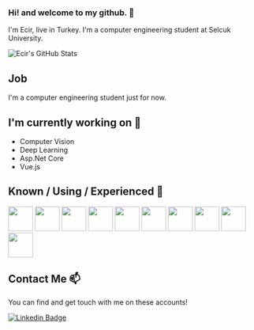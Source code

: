 ### Hi! and welcome to my github. 👋


I'm Ecir, live in Turkey. I'm a computer engineering student at Selcuk University. 

![Ecir's GitHub Stats](https://github-readme-stats.vercel.app/api?username=ecirsulga&show_icons=true)

## Job

I'm a computer engineering student just for now. 

## I'm currently working on 🔭

- Computer Vision
- Deep Learning
- Asp.Net Core
- Vue.js


## Known / Using / Experienced 🧠

<code><a href="#" target="_blank"><img height="50" src="https://seeklogo.com/images/T/T-SQL-logo-BF9E675F45-seeklogo.com.gif"></a></code>
<code><a href="#" target="_blank"><img height="50" src="https://seeklogo.com/images/M/microsoft-sql-server-logo-96AF49E2B3-seeklogo.com.png"></a></code>
<code><a href="https://www.opencv.org/" target="_blank"><img height="50" src="https://www.vectorlogo.zone/logos/opencv/opencv-ar21.svg"></a></code>
<code><a href="https://www.python.org/" target="_blank"><img height="50" src="https://www.vectorlogo.zone/logos/python/python-ar21.svg"></a></code>
<code><a href="https://www.python.org/" target="_blank"><img height="50" src="https://www.vectorlogo.zone/logos/numpy/numpy-ar21.svg"></a></code>
<code><a href="https://www.javascript.info/" target="_blank"><img height="50" src="https://www.vectorlogo.zone/logos/javascript/javascript-ar21.svg"></a></code>
<code><a href="https://www.vuejs.org/" target="_blank"><img height="50" src="https://seeklogo.com/images/V/vuejs-logo-17D586B587-seeklogo.com.png"></a></code>
<code><a href="https://www.microsoft.com/" target="_blank"><img height="50" src="https://www.vectorlogo.zone/logos/dotnet/dotnet-ar21.svg"></a></code>
<code><a href="https://www.jetbrains.com/" target="_blank"><img height="50" src="https://www.vectorlogo.zone/logos/jetbrains/jetbrains-ar21.svg"></a></code>
<code><a href="https://code.visualstudio.com" target="_blank"><img height="50" src="https://www.vectorlogo.zone/logos/visualstudio_code/visualstudio_code-ar21.svg"></a></code>



## Contact Me 📫

You can find and get touch with me on these accounts!

[![Linkedin Badge](https://img.shields.io/badge/ahmedylmz-follow%20on%20linkedin-blue?style=for-the-badge&logo=linkedin)](https://www.linkedin.com/in/ecir-sulga-87a060178/)
